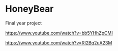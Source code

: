 # HoneyBear
Final year project

https://www.youtube.com/watch?v=bb5YHhZpCMI

https://www.youtube.com/watch?v=RI2Bq2uA23M
